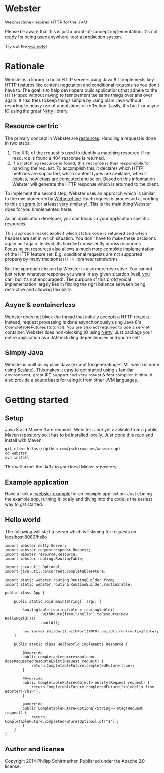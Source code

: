 Webster
=======

[Webmachine](https://github.com/basho/webmachine/wiki)-inspired HTTP for the JVM.

Please be aware that this is just a proof-of-concept implementation. It's not ready for being used anywhere near
a production system.

Try out the [example](https://github.com/pschirmacher/webster-example)!

Rationale
=========

Webster is a library to build HTTP servers using Java 8. It implements key HTTP features like content negotation and
conditional requests so you don't have to. The goal is to help developers build applications that adhere to the HTTP
spec without having to reimplement the same things over and over again. It also tries to keep things simple by using
plain Java without resorting to heavy use of annotations or reflection. Lastly, it's built for async IO using the
great [Netty](http://netty.io/) library.

Resource centric
----------------

The primary concept in Webster are [resources](https://github.com/pschirmacher/webster/blob/master/webster-core/src/main/java/webster/resource/Resource.java#L10).
Handling a request is done in two steps:

1.  The URL of the request is used to identify a matching resource. If no resource is found a 404 response is returned.
2.  If a matching resource is found, this resource is then responsible for handling the request. To accomplish this,
    it declares which HTTP methods are supported, which content types are available, when it expires, how etags are
    computed and so on. Based on this information Webster will generate the HTTP response which is returned to the
    client.

To implement the second step, Webster uses an approach which is similar to the one pioneered by [Webmachine](https://github.com/basho/webmachine/wiki).
Each request is processed according to this [diagram](https://github.com/basho/webmachine/wiki/Diagram) (or at least very similarly). 
This is the main thing Webster does for you (implemented [here](https://github.com/pschirmacher/webster/blob/master/webster-core/src/main/java/webster/decisions/DefaultFlow.java#L390)). 

As an application developer, you can focus on your application specific resources.

This approach makes explicit which status code is returned and which headers are set in which situation. You don't have
to make these decisions again and again. Instead, its handled consistently across resources. Focusing on resources also
allows a much more complete implementation of the HTTP feature set. E.g. conditional requests are not supported properly
by many traditional HTTP libraries/frameworks.

But the approach chosen by Webster is also more restrictive. You cannot just return whatever response you want in any
given situation (well, [you can](https://github.com/pschirmacher/webster/blob/master/webster-core/src/main/java/webster/resource/Resource.java#L12),
but it's not encouraged). The purpose of this prototypical implementation largely lies in finding the right balance
between being restrictive and allowing flexibility.

Async & containerless
-----------------------

Webster does not block the thread that initially accepts a HTTP request. Instead, request processing is done
asynchronously using Java 8's CompletableFutures ([tutorial](http://www.nurkiewicz.com/2013/05/java-8-definitive-guide-to.html)). 
You are also not required to use a servlet container. Webster does non-blocking IO using [Netty](http://netty.io/).
Just package your entire application as a JAR including dependencies and you're set!

Simply Java
-----------

Webster is built using plain Java (except for generating HTML which is done using [Scalate](http://scalate.fusesource.org/documentation/index.html)).
This makes it easy to get started using a familiar environment, great IDE support and very robust & fast compiler.
It should also provide a sound basis for using it from other JVM languages.

Getting started
===============
Setup
-----

Java 8 and Maven 3 are required. Webster is not yet available from a public Maven repository so it has to be installed
locally. Just clone this repo and install with Maven:

    git clone https://github.com/pschirmacher/webster.git
    cd webster
    mvn install

This will install the JARs to your local Maven repository.

Example application
-------------------

Have a look at [webster-example](https://github.com/pschirmacher/webster-example) for an example application. Just
cloning the example app, running it locally and diving into the code is the easiest way to get started.

Hello world
-----------

The following will start a server which is listening for requests on [localhost:8080/hello](http://localhost:8080/hello).

    import webster.netty.Server;
    import webster.requestresponse.Request;
    import webster.resource.Resource;
    import webster.routing.RoutingTable;
    
    import java.util.Optional;
    import java.util.concurrent.CompletableFuture;
    
    import static webster.routing.RoutingBuilder.from;
    import static webster.routing.RoutingBuilder.routingTable;
    
    public class App {
    
        public static void main(String[] args) {
    
            RoutingTable routingTable = routingTable()
                    .withRoute(from("/hello").toResource(new HelloWorld()))
                    .build();
    
            new Server.Builder().withPort(8080).build().run(routingTable);
        }
    
        public static class HelloWorld implements Resource {
    
            @Override
            public CompletableFuture<Boolean> doesRequestedResourceExist(Request request) {
                return CompletableFuture.completedFuture(true);
            }
    
            @Override
            public CompletableFuture<Object> entity(Request request) {
                return CompletableFuture.completedFuture("<h1>Hello from Webster!</h1>");
            }
    
            @Override
            public CompletableFuture<Optional<String>> etag(Request request) {
                return CompletableFuture.completedFuture(Optional.of("1"));
            }
        }
    }

Author and license
------------------

Copyright 2014 Philipp Schirmacher. Published under the Apache 2.0 license.